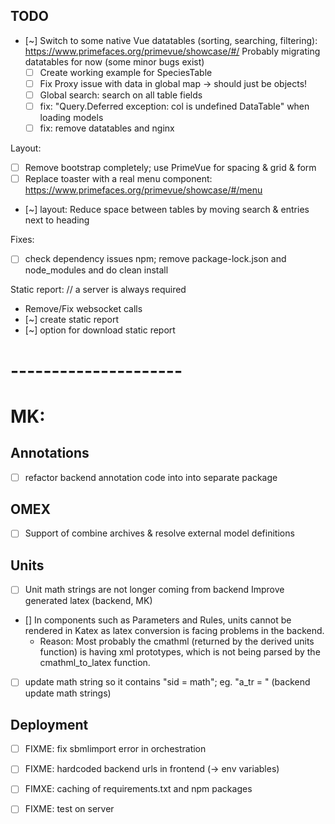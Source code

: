 ## TODO

- [~] Switch to some native Vue datatables (sorting, searching, filtering): https://www.primefaces.org/primevue/showcase/#/ 
  Probably migrating datatables for now (some minor bugs exist)
  - [ ] Create working example for SpeciesTable
  - [ ] Fix Proxy issue with data in global map -> should just be objects!  
  - [ ] Global search: search on all table fields    
  - [ ] fix: "Query.Deferred exception: col is undefined DataTable" when loading models
  - [ ] fix: remove datatables and nginx  

Layout:
- [ ] Remove bootstrap completely; use PrimeVue for spacing & grid & form
- [ ] Replace toaster with a real menu component: https://www.primefaces.org/primevue/showcase/#/menu
- [~] layout: Reduce space between tables by moving search & entries next to heading

Fixes:
- [ ] check dependency issues npm; remove package-lock.json and node_modules and do clean install

Static report:  // a server is always required 
- Remove/Fix websocket calls
- [~] create static report 
- [~] option for download static report
  
# ---------------------    
# MK:
## Annotations
- [ ] refactor backend annotation code into into separate package
## OMEX
- [ ] Support of combine archives & resolve external model definitions

## Units
- [ ] Unit math strings are not longer coming from backend
Improve generated latex (backend, MK)
- [] In components such as Parameters and Rules, units cannot be rendered in Katex as latex conversion is facing problems in the backend.
    - Reason: Most probably the cmathml (returned by the derived units function) is having xml prototypes, which is not being parsed by the cmathml_to_latex function. 
- [ ] update math string so it contains "sid = math"; eg. "a_tr = " (backend update math strings)

## Deployment
- [ ] FIXME: fix sbmlimport error in orchestration
- [ ] FIXME: hardcoded backend urls in frontend (-> env variables)
- [ ] FIMXE: caching of requirements.txt and npm packages
- [ ] FIXME: test on server


